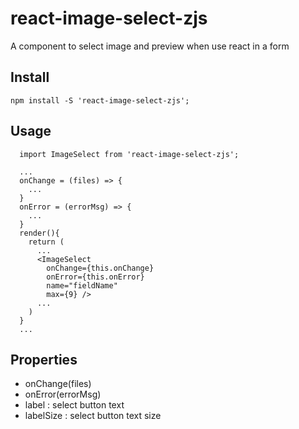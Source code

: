 # react-image-select-zjs
A component to select image and preview when use react in a form

## Install

`npm install -S 'react-image-select-zjs';`

## Usage

```
  import ImageSelect from 'react-image-select-zjs';
  
  ...
  onChange = (files) => {
    ...
  }
  onError = (errorMsg) => {
    ...
  }
  render(){
    return (
      ...
      <ImageSelect 
        onChange={this.onChange} 
        onError={this.onError} 
        name="fieldName"
        max={9} />
      ...
    )
  }
  ...
```
## Properties

- onChange(files) 
- onError(errorMsg) 
- label : select button text
- labelSize : select button text size



